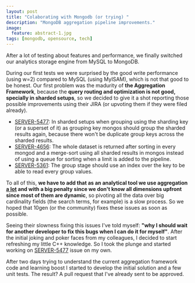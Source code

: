 ```yaml
---
layout: post
title: "Colaborating with Mongodb (or trying) "
description: "MongoDB aggregation pipeline improvements."
image:
  feature: abstract-1.jpg
tags: [mongodb, opensource, tech]
---
```


After a lot of testing about features and performance, we finally switched our analytics storage engine from MySQL to MongoDB.

During our first tests we were surprised by the good write performance (using w=2) compared to MySQL (using MyISAM), which is not that good to be honest. Our first problem was the madurity of **the Aggregation Framework**, because the **query routing and optimization is not good, specially in sharded setups**, so we decided to give it a shot reporting those possible improvements using their JIRA (or upvoting them if they were filed already).

<!--more-->
<a id="read-more"/>

- [SERVER-5477](https://jira.mongodb.org/browse/SERVER-5477): In sharded setups when grouping using the sharding key (or a superset of it) as grouping key mongos should group the sharded results again, because there won't be duplicate group keys across the sharded results.
- [SERVER-4656](https://jira.mongodb.org/browse/SERVER-4656): The whole dataset is returned after sorting in every mongod and a merge-sort using all sharded results in mongos instead of using a queue for sorting when a limit is added to the pipeline.
- [SERVER-5361](https://jira.mongodb.org/browse/SERVER-5361): The group stage should use an index over the key to be able to read every group values.

To all of this, **we have to add that as an analytical tool we use aggregation [a lot](http://i.imgur.com/wsP9uab.png) and with a big penalty since we don't know all dimensions upfront since most of them are dynamic**, so pivoting all the data over big cardinality fields (the search terms, for example) is a slow process. So we hoped that 10gen (or the community) fixes these issues as soon as possible.

Seeing their slowness fixing this issues I've told myself: **"why I should wait for another developer to fix this bugs when I can do it for myself"**. After the initial joking and poker faces from my colleagues, I decided to start refreshing my little C++ knowledge. So I took the plunge and started working on [SERVER-5477](https://jira.mongodb.org/browse/SERVER-5477) issue on my own.

After two days trying to understand the current aggregation framework code and learning boost I started to develop the initial solution and a few unit tests. The result? A pull request that I've already sent to be approved.